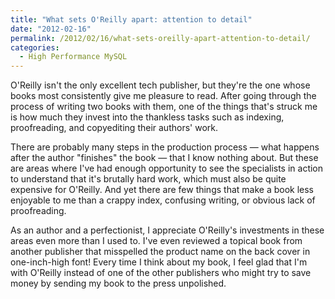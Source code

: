 ```yaml
---
title: "What sets O'Reilly apart: attention to detail"
date: "2012-02-16"
permalink: /2012/02/16/what-sets-oreilly-apart-attention-to-detail/
categories:
  - High Performance MySQL
---
```

O'Reilly isn't the only excellent tech publisher, but they're the one whose books most consistently give me pleasure to read. After going through the process of writing two books with them, one of the things that's struck me is how much they invest into the thankless tasks such as indexing, proofreading, and copyediting their authors' work.

There are probably many steps in the production process &#8212; what happens after the author "finishes" the book &#8212; that I know nothing about. But these are areas where I've had enough opportunity to see the specialists in action to understand that it's brutally hard work, which must also be quite expensive for O'Reilly. And yet there are few things that make a book less enjoyable to me than a crappy index, confusing writing, or obvious lack of proofreading.

As an author and a perfectionist, I appreciate O'Reilly's investments in these areas even more than I used to. I've even reviewed a topical book from another publisher that misspelled the product name on the back cover in one-inch-high font! Every time I think about my book, I feel glad that I'm with O'Reilly instead of one of the other publishers who might try to save money by sending my book to the press unpolished.
